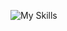 ![My Skills](https://skillicons.dev/icons?i=py,github,django,flask,javascript,html,css,mysql,tensorflow,mongodb,twitter,pytorch)


